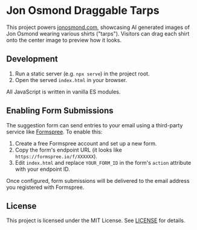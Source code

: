 # Jon Osmond Draggable Tarps

This project powers [jonosmond.com](https://jonosmond.com), showcasing AI generated images of Jon Osmond wearing various shirts ("tarps"). Visitors can drag each shirt onto the center image to preview how it looks.

## Development

1. Run a static server (e.g. `npx serve`) in the project root.
2. Open the served `index.html` in your browser.

All JavaScript is written in vanilla ES modules.

## Enabling Form Submissions

The suggestion form can send entries to your email using a third-party service
like [Formspree](https://formspree.io/). To enable this:

1. Create a free Formspree account and set up a new form.
2. Copy the form's endpoint URL (it looks like `https://formspree.io/f/XXXXXX`).
3. Edit `index.html` and replace `YOUR_FORM_ID` in the form's `action` attribute
   with your endpoint ID.

Once configured, form submissions will be delivered to the email address you
registered with Formspree.

## License

This project is licensed under the MIT License. See [LICENSE](LICENSE) for details.
